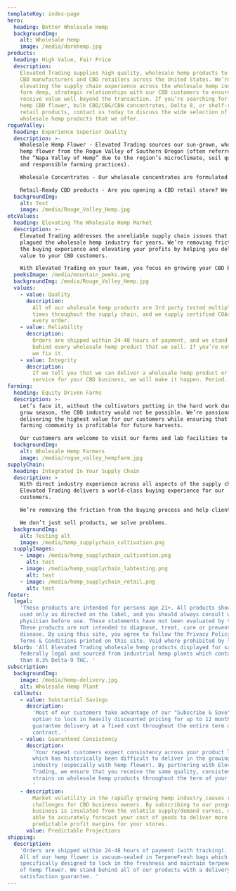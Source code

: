 ```yaml
---
templateKey: index-page
hero:
  heading: Better Wholesale Hemp
  backgroundImg:
    alt: Wholesale Hemp
    image: /media/darkhemp.jpg
products:
  heading: High Value, Fair Price
  description:
    Elevated Trading supplies high quality, wholesale hemp products to
    CBD manufacturers and CBD retailers across the United States. We’re
    elevating the supply chain experience across the wholesale hemp industry. We
    form deep, strategic relationships with our CBD customers to ensure you
    receive value well beyond the transaction. If you’re searching for wholesale
    hemp CBD flower, bulk CBD/CBG/CBN concentrates, Delta 8, or shelf-ready
    retail products, contact us today to discuss the wide selection of quality
    wholesale hemp products that we offer.
rogueValley:
  heading: Experience Superior Quality
  description: >-
    Wholesale Hemp Flower - Elevated Trading sources our sun-grown, wholesale
    hemp flower from the Rogue Valley of Southern Oregon (often referred to as
    the “Napa Valley of Hemp” due to the region’s microclimate, soil quality,
    and responsible farming practices).

    Wholesale Concentrates - Our wholesale concentrates are formulated in premier laboratories across the United States ensuring we deliver compliant, top quality products at the most competitive prices. 

    Retail-Ready CBD products - Are you opening a CBD retail store? We supply the wholesale hemp products that you need, and we go an extra step with our 1 on 1 consultations to make sure the products fit your CBD retail aesthetic.
  backgroundImg:
    alt: Test
    image: /media/Rouge_Valley_Hemp.jpg
etcValues:
  heading: Elevating The Wholesale Hemp Market
  description: >-
    Elevated Trading addresses the unreliable supply chain issues that have
    plagued the wholesale hemp industry for years. We’re removing friction from
    the buying experience and elevating your profits by helping you deliver more
    value to your CBD customers.

    With Elevated Trading on your team, you focus on growing your CBD business knowing we’re hard at work ensuring the highest quality, wholesale hemp products for your business. Contact us today to set up a free consultation with one of our CBD consultants.
  peeksImage: /media/mountain_peeks.png
  backgroundImg: /media/Rouge_Valley_Hemp.jpg
  values:
    - value: Quality
      description:
        All of our wholesale hemp products are 3rd party tested multiple
        times throughout the supply chain, and we supply certified COAs with
        every order.
    - value: Reliability
      description:
        Orders are shipped within 24-48 hours of payment, and we stand
        behind every wholesale hemp product that we sell. If you’re not happy,
        we fix it.
    - value: Integrity
      description:
        If we tell you that we can deliver a wholesale hemp product or
        service for your CBD business, we will make it happen. Period.
farming:
  heading: Equity Driven Farms
  description: >-
    Let’s face it, without the cultivators putting in the hard work during the
    grow season, the CBD industry would not be possible. We’re passionate about
    delivering the highest value for our customers while ensuring that the
    farming community is profitable for future harvests.

    Our customers are welcome to visit our farms and lab facilities to see how much care and effort goes into maintaining a premium, compliant, and consistent portfolio of wholesale hemp products.
  backgroundImg:
    alt: Wholesale Hemp Farmers
    image: /media/rogue_valley_hempfarm.jpg
supplyChain:
  heading: Integrated In Your Supply Chain
  description: >
    With direct industry experience across all aspects of the supply chain,
    Elevated Trading delivers a world-class buying experience for our
    customers.  

    We’re removing the friction from the buying process and help clients find a profitable product mix that supports the unique essence of your retail brand. 

    We don’t just sell products, we solve problems.
  backgroundImg:
    alt: Testing alt
    image: /media/hemp_supplychain_cultivation.png
  supplyImages:
    - image: /media/hemp_supplychain_cultivation.png
      alt: test
    - image: /media/hemp_supplychain_labtesting.png
      alt: test
    - image: /media/hemp_supplychain_retail.png
      alt: test
footer:
  legal:
    'These products are intended for persons age 21+. All products should be
    used only as directed on the label, and you should always consult with a
    physician before use. These statements have not been evaluated by the FDA.
    These products are not intended to diagnose, treat, cure or prevent any
    disease. By using this site, you agree to follow the Privacy Policy and all
    Terms & Conditions printed on this site. Void where prohibited by law. '
  blurb: 'All Elevated Trading wholesale hemp products displayed for sale are
    federally legal and sourced from industrial hemp plants which contain less
    than 0.3% Delta-9 THC. '
subscription:
  backgroundImg:
    image: /media/hemp-delivery.jpg
    alt: Wholesale Hemp Plant
  callouts:
    - value: Substantial Savings
      description:
        'Most of our customers take advantage of our "Subscribe & Save"
        option to lock in heavily discounted pricing for up to 12 months and
        guarantee delivery at a fixed cost throughout the entire term of your
        contract. '
    - value: Guaranteed Consistency
      description:
        'Your repeat customers expect consistency across your product lines
        which has historically been difficult to deliver in the growing CBD
        industry (especially with hemp flower). By partnering with Elevated
        Trading, we ensure that you receive the same quality, consistency, and
        strains on wholesale hemp products throughout the term of your contract.
        '
    - description:
        Market volatility in the rapidly growing hemp industry causes real
        challenges for CBD business owners. By subscribing to our program, your
        business is insulated from the volatile supply/demand curves, and you're
        able to accurately forecast your cost of goods to deliver more
        predictable profit margins for your stores.
      value: Predictable Projections
shipping:
  description:
    'Orders are shipped within 24-48 hours of payment (with tracking).
    All of our hemp flower is vacuum-sealed in TerpeneFresh bags which are
    specifically designed to lock in the freshness and maintain terpene quality
    of hemp flower. We stand behind all of our products with a delivery and
    satisfaction guarantee. '
---
```

